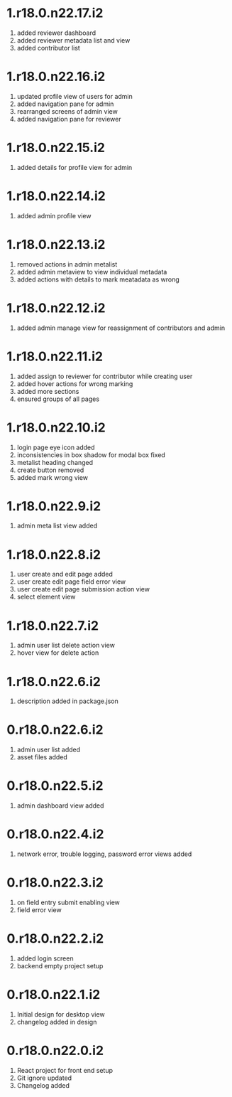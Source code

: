 # 1.r18.0.n22.17.i2

1. added reviewer dashboard
2. added reviewer metadata list and view
3. added contributor list

# 1.r18.0.n22.16.i2

1. updated profile view of users for admin
2. added navigation pane for admin
3. rearranged screens of admin view
4. added navigation pane for reviewer

# 1.r18.0.n22.15.i2

1. added details for profile view for admin

# 1.r18.0.n22.14.i2

1. added admin profile view

# 1.r18.0.n22.13.i2

1. removed actions in admin metalist
2. added admin metaview to view individual metadata 
3. added actions with details to mark meatadata as wrong

# 1.r18.0.n22.12.i2

1. added admin manage view for reassignment of contributors and admin

# 1.r18.0.n22.11.i2

1. added assign to reviewer for contributor while creating user
2. added hover actions for wrong marking
3. added more sections
4. ensured groups of all pages

# 1.r18.0.n22.10.i2

1. login page eye icon added
2. inconsistencies in box shadow for modal box fixed
3. metalist heading changed
4. create button removed
5. added mark wrong view

# 1.r18.0.n22.9.i2

1. admin meta list view added

# 1.r18.0.n22.8.i2

1. user create and edit page added
2. user create edit page field error view
3. user create edit page submission action view
4. select element view

# 1.r18.0.n22.7.i2

1. admin user list delete action view 
2. hover view for delete action

# 1.r18.0.n22.6.i2

1. description added in package.json

# 0.r18.0.n22.6.i2

1. admin user list added
2. asset files added

# 0.r18.0.n22.5.i2

1. admin dashboard view added

# 0.r18.0.n22.4.i2

1. network error, trouble logging, password error views added

# 0.r18.0.n22.3.i2

1. on field entry submit enabling view
2. field error view

# 0.r18.0.n22.2.i2

1. added login screen
2. backend empty project setup

# 0.r18.0.n22.1.i2

1. Initial design for desktop view
2. changelog added in design

# 0.r18.0.n22.0.i2

1. React project for front end setup
2. Git ignore updated
3. Changelog added